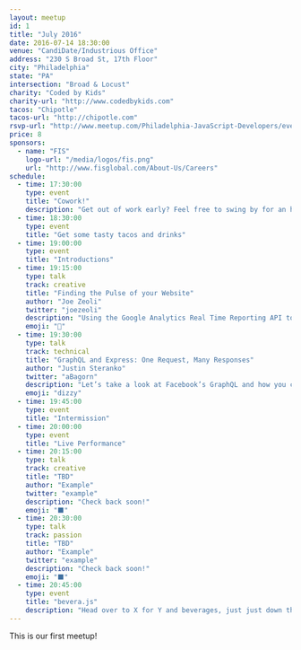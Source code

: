 ```yaml
---
layout: meetup
id: 1
title: "July 2016"
date: 2016-07-14 18:30:00
venue: "CandiDate/Industrious Office"
address: "230 S Broad St, 17th Floor"
city: "Philadelphia"
state: "PA"
intersection: "Broad & Locust"
charity: "Coded by Kids"
charity-url: "http://www.codedbykids.com"
tacos: "Chipotle"
tacos-url: "http://chipotle.com"
rsvp-url: "http://www.meetup.com/Philadelphia-JavaScript-Developers/events/232424113/"
price: 8
sponsors:
  - name: "FIS"
    logo-url: "/media/logos/fis.png"
    url: "http://www.fisglobal.com/About-Us/Careers"
schedule:
  - time: 17:30:00
    type: event
    title: "Cowork!"
    description: "Get out of work early? Feel free to swing by for an hour of coworking."
  - time: 18:30:00
    type: event
    title: "Get some tasty tacos and drinks"
  - time: 19:00:00
    type: event
    title: "Introductions"
  - time: 19:15:00
    type: talk
    track: creative
    title: "Finding the Pulse of your Website"
    author: "Joe Zeoli"
    twitter: "joezeoli"
    description: "Using the Google Analytics Real Time Reporting API to create a cool data visualization project that resembles an EKG."
    emoji: "💓"
  - time: 19:30:00
    type: talk
    track: technical
    title: "GraphQL and Express: One Request, Many Responses"
    author: "Justin Steranko"
    twitter: "aBagorn"
    description: "Let’s take a look at Facebook’s GraphQL and how you can reduce your HTTP calls and tailor your content from the same endpoint!"
    emoji: "dizzy"
  - time: 19:45:00
    type: event
    title: "Intermission"
  - time: 20:00:00
    type: event
    title: "Live Performance"
  - time: 20:15:00
    type: talk
    track: creative
    title: "TBD"
    author: "Example"
    twitter: "example"
    description: "Check back soon!"
    emoji: "⬛"
  - time: 20:30:00
    type: talk
    track: passion
    title: "TBD"
    author: "Example"
    twitter: "example"
    description: "Check back soon!"
    emoji: "⬛"
  - time: 20:45:00
    type: event
    title: "bevera.js"
    description: "Head over to X for Y and beverages, just just down the street."
---
```


This is our first meetup!
